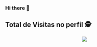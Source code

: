 ### Hi there 👋

<!--
**Nicolas734/Nicolas734** is a ✨ _special_ ✨ repository because its `README.md` (this file) appears on your GitHub profile.

Here are some ideas to get you started:

- 🔭 I’m currently working on ...
- 🌱 I’m currently learning ...
- 👯 I’m looking to collaborate on ...
- 🤔 I’m looking for help with ...
- 💬 Ask me about ...
- 📫 How to reach me: ...
- 😄 Pronouns: ...
- ⚡ Fun fact: ...
-->

## Total de Visitas no perfil :detective: <br>
 <p align="center"> 
   <img alingn="center" src="https://profile-counter.glitch.me/Nicolas734/count.svg" />
 </p>
